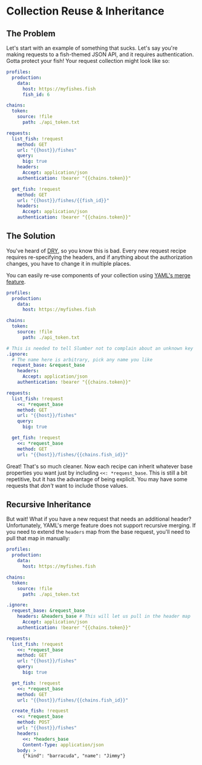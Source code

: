 # Collection Reuse & Inheritance

## The Problem

Let's start with an example of something that sucks. Let's say you're making requests to a fish-themed JSON API, and it requires authentication. Gotta protect your fish! Your request collection might look like so:

```yaml
profiles:
  production:
    data:
      host: https://myfishes.fish
      fish_id: 6

chains:
  token:
    source: !file
      path: ./api_token.txt

requests:
  list_fish: !request
    method: GET
    url: "{{host}}/fishes"
    query:
      big: true
    headers:
      Accept: application/json
    authentication: !bearer "{{chains.token}}"

  get_fish: !request
    method: GET
    url: "{{host}}/fishes/{{fish_id}}"
    headers:
      Accept: application/json
    authentication: !bearer "{{chains.token}}"
```

## The Solution

You've heard of [DRY](https://en.wikipedia.org/wiki/Don%27t_repeat_yourself), so you know this is bad. Every new request recipe requires re-specifying the headers, and if anything about the authorization changes, you have to change it in multiple places.

You can easily re-use components of your collection using [YAML's merge feature](https://yaml.org/type/merge.html).

```yaml
profiles:
  production:
    data:
      host: https://myfishes.fish

chains:
  token:
    source: !file
      path: ./api_token.txt

# This is needed to tell Slumber not to complain about an unknown key
.ignore:
  # The name here is arbitrary, pick any name you like
  request_base: &request_base
    headers:
      Accept: application/json
    authentication: !bearer "{{chains.token}}"

requests:
  list_fish: !request
    <<: *request_base
    method: GET
    url: "{{host}}/fishes"
    query:
      big: true

  get_fish: !request
    <<: *request_base
    method: GET
    url: "{{host}}/fishes/{{chains.fish_id}}"
```

Great! That's so much cleaner. Now each recipe can inherit whatever base properties you want just by including `<<: *request_base`. This is still a bit repetitive, but it has the advantage of being explicit. You may have some requests that _don't_ want to include those values.

## Recursive Inheritance

But wait! What if you have a new request that needs an additional header? Unfortunately, YAML's merge feature does not support recursive merging. If you need to extend the `headers` map from the base request, you'll need to pull that map in manually:

```yaml
profiles:
  production:
    data:
      host: https://myfishes.fish

chains:
  token:
    source: !file
      path: ./api_token.txt

.ignore:
  request_base: &request_base
    headers: &headers_base # This will let us pull in the header map
      Accept: application/json
    authentication: !bearer "{{chains.token}}"

requests:
  list_fish: !request
    <<: *request_base
    method: GET
    url: "{{host}}/fishes"
    query:
      big: true

  get_fish: !request
    <<: *request_base
    method: GET
    url: "{{host}}/fishes/{{chains.fish_id}}"

  create_fish: !request
    <<: *request_base
    method: POST
    url: "{{host}}/fishes"
    headers:
      <<: *headers_base
      Content-Type: application/json
    body: >
      {"kind": "barracuda", "name": "Jimmy"}
```
